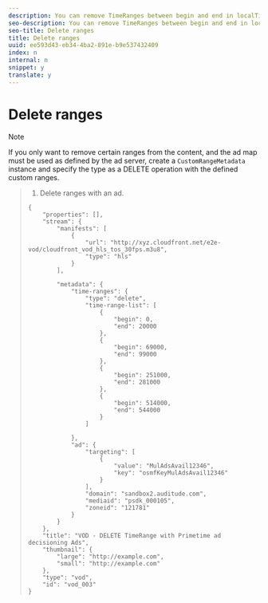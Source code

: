 ```yaml
---
description: You can remove TimeRanges between begin and end in localTime from the timeline.
seo-description: You can remove TimeRanges between begin and end in localTime from the timeline.
seo-title: Delete ranges
title: Delete ranges
uuid: ee593d43-eb34-4ba2-891e-b9e537432409
index: n
internal: n
snippet: y
translate: y
---
```


# Delete ranges


>[!NOTE]
>
>If you only want to remove certain ranges from the content, and the ad map must be used as defined by the ad server, create a `CustomRangeMetadata` instance and specify the type as a DELETE operation with the defined custom ranges. 


>1. Delete ranges with an  <!-- PH element: phrases/auditude-name-long --> ad.
>
>   ```
>   {   
>       "properties": [],
>       "stream": {
>           "manifests": [
>               {
>                   "url": "http://xyz.cloudfront.net/e2e-vod/cloudfront_vod_hls_tos_30fps.m3u8",
>                   "type": "hls"
>               }
>           ],
>        
>           "metadata": {
>               "time-ranges": {
>                   "type": "delete",
>                   "time-range-list": [
>                       {
>                           "begin": 0,
>                           "end": 20000
>                       },
>                       {
>                           "begin": 69000,
>                           "end": 99000
>                       },
>                       {
>                           "begin": 251000,
>                           "end": 281000
>                       },
>                       {
>                           "begin": 514000,
>                           "end": 544000
>                       }
>                   ]
>        
>               },
>               "ad": {
>                   "targeting": [
>                       {
>                           "value": "MulAdsAvail12346",
>                           "key": "osmfKeyMulAdsAvail12346"
>                       }
>                   ],
>                   "domain": "sandbox2.auditude.com",
>                   "mediaid": "psdk_000105",
>                   "zoneid": "121781"
>               }     
>           }
>       },   
>       "title": "VOD - DELETE TimeRange with Primetime ad decisioning Ads",
>       "thumbnail": {
>           "large": "http://example.com",
>           "small": "http://example.com"
>       },
>       "type": "vod",
>       "id": "vod_003"
>   }
>   
>   ```
>
